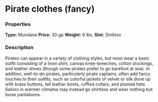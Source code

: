 ﻿---
Title: "Pirate clothes (fancy)"
Type: "Mundane"
Price: "30 gp"
Weight: "6 lbs."
Slot: "Slotless"
Description: |
  "Pirates can appear in a variety of clothing styles, but most wear a basic outfit consisting of a linen shirt, canvas knee-breeches, cotton stockings, and leather shoes (though some pirates prefer to go barefoot at sea). In addition, well-to-do pirates, particularly pirate captains, often add fancy touches to their outfits, such as colorful jackets of velvet or silk done up with brass buttons, tall leather boots, ruffled collars, and plumed hats. Sailors in warmer climates may instead go shirtless and wear nothing but loose pantaloons."
Sources: "['Pirates of the Inner Sea']"
---

# Pirate clothes (fancy)

### Properties

**Type:** Mundane **Price:** 30 gp **Weight:** 6 lbs. **Slot:** Slotless

### Description

Pirates can appear in a variety of clothing styles, but most wear a basic outfit consisting of a linen shirt, canvas knee-breeches, cotton stockings, and leather shoes (though some pirates prefer to go barefoot at sea). In addition, well-to-do pirates, particularly pirate captains, often add fancy touches to their outfits, such as colorful jackets of velvet or silk done up with brass buttons, tall leather boots, ruffled collars, and plumed hats. Sailors in warmer climates may instead go shirtless and wear nothing but loose pantaloons.

